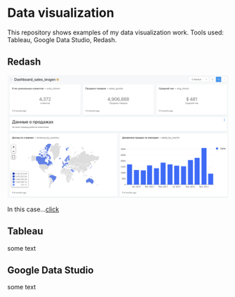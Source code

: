 # Data visualization

This repository shows examples of my data visualization work. Tools used: Tableau, Google Data Studio, Redash.

## Redash

![alt text](https://github.com/ievgen-u/visualization/blob/main/%D0%A1%D0%BD%D0%B8%D0%BC%D0%BE%D0%BA%20%D1%8D%D0%BA%D1%80%D0%B0%D0%BD%D0%B0%202022-04-21%20%D0%B2%2015.41.35.png)

In this case...[click](https://redash.lab.karpov.courses/dashboards/544-dashboard_sales_ievgen)


## Tableau
some text

## Google Data Studio
some text

